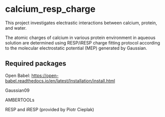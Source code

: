 # calcium_resp_charge

This project investigates electrastic interactions between calcium, protein, and water. 

The atomic charges of calcium in various protein environment in aqueous solution are determined using RESP/iRESP charge fitting protocol according to the molecular electrostatic potential (MEP) generated by Gaussian.


## Required packages

Open Babel: https://open-babel.readthedocs.io/en/latest/Installation/install.html

Gaussian09

AMBERTOOLs 

RESP and iRESP (provided by Piotr Cieplak)
